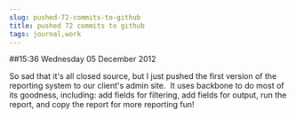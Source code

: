 ```yaml
---
slug: pushed-72-commits-to-github
title: pushed 72 commits to github
tags: journal,work
---
```


##15:36 Wednesday 05 December 2012

So sad that it's all closed source, but I just pushed the first version of the reporting system to our client's admin site.  It uses backbone to do most of its goodness, including: add fields for filtering, add fields for output, run the report, and copy the report for more reporting fun!
